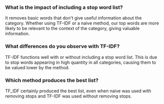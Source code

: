 ### What is the impact of including a stop word list?
It removes basic words that don't give useful information about the category. Whether using TF-IDF or a naive method, our top words are more likely to be relevant to the context of the category, giving valuable information.

### What differences do you observe with TF-IDF?
TF-IDF functions well with or without including a stop word list. This is due to stop words appearing in high quantity in all categories, causing them to be valued lower by the method.

### Which method produces the best list?
TF_IDF certainly produced the best list, even when naive was used with removing stops and TF-IDF was used without removing stops.
